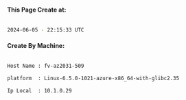 
   
#### This Page Create at:

```bash

2024-06-05 - 22:15:33 UTC

```

#### Create By Machine:

```bash

Host Name : fv-az2031-509

platform  : Linux-6.5.0-1021-azure-x86_64-with-glibc2.35

Ip Local  : 10.1.0.29

```

